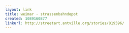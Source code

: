 ```yaml
---
layout: link
title: weimar - strassenbahndepot
created: 1089160877
linkurl: http://streetart.antville.org/stories/819596/
---
```

